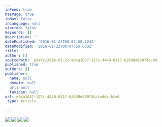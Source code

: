 ```yaml
---
inFeed: true
hasPage: true
inNav: false
inLanguage: null
starred: false
keywords: []
description: ''
datePublished: '2016-01-22T08:07:58.124Z'
dateModified: '2016-01-22T08:07:55.033Z'
title: ''
author: []
sourcePath: _posts/2016-01-22-e0ca1837-127c-4449-8417-b26d8e939f4b.md
published: true
authors: []
publisher:
  name: null
  domain: null
  url: null
  favicon: null
url: e0ca1837-127c-4449-8417-b26d8e939f4b/index.html
_type: Article

---
```

![](https://the-grid-user-content.s3-us-west-2.amazonaws.com/19c8f38c-5bdc-4be8-bc3f-98a8f4c93f1e.jpg)
![](https://the-grid-user-content.s3-us-west-2.amazonaws.com/1b17974b-7ebd-413b-a41b-fe6ed59d64b5.jpg)
![](https://the-grid-user-content.s3-us-west-2.amazonaws.com/a6c709bf-37ab-4433-bdf6-9c01fa9afd33.jpg)
![](https://s3-us-west-2.amazonaws.com/the-grid-img/p/3469e38a56e601c02922d41a242f5ca6953259c6.jpg)